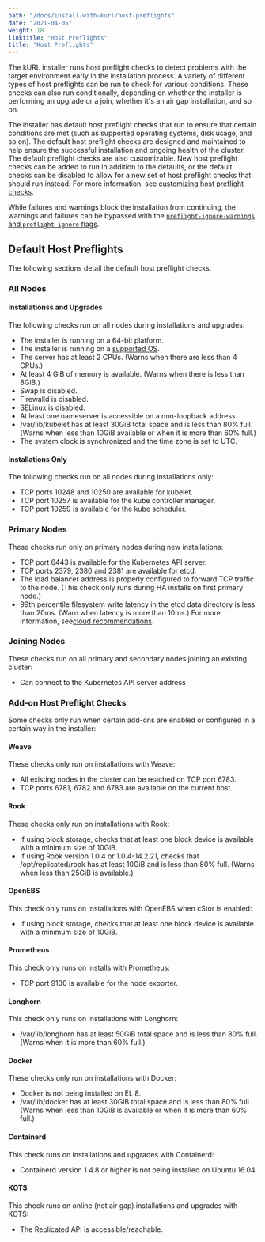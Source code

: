 ```yaml
---
path: "/docs/install-with-kurl/host-preflights"
date: "2021-04-05"
weight: 18
linktitle: "Host Preflights"
title: "Host Preflights"
---
```


The kURL installer runs host preflight checks to detect problems with the target environment early in the installation process.
A variety of different types of host preflights can be run to check for various conditions.
These checks can also run conditionally, depending on whether the installer is performing an upgrade or a join, whether it's an air gap installation, and so on.

The installer has default host preflight checks that run to ensure that certain conditions are met (such as supported operating systems, disk usage, and so on).
The default host preflight checks are designed and maintained to help ensure the successful installation and ongoing health of the cluster.
The default preflight checks are also customizable. New host preflight checks can be added to run in addition to the defaults, or the default checks can be disabled to allow for a new set of host preflight checks that should run instead. For more information, see [customizing host preflight checks](/docs/create-installer/host-preflights).

While failures and warnings block the installation from continuing, the warnings and failures can be bypassed with the [`preflight-ignore-warnings` and `preflight-ignore` flags](/docs/install-with-kurl/advanced-options).

## Default Host Preflights

The following sections detail the default host preflight checks.

### All Nodes

#### Installationss and Upgrades

The following checks run on all nodes during installations and upgrades:

* The installer is running on a 64-bit platform.
* The installer is running on a [supported OS](/docs/install-with-kurl/system-requirements#supported-operating-systems).
* The server has at least 2 CPUs. (Warns when there are less than 4 CPUs.)
* At least 4 GiB of memory is available. (Warns when there is less than 8GiB.)
* Swap is disabled.
* Firewalld is disabled.
* SELinux is disabled.
* At least one nameserver is accessible on a non-loopback address.
* /var/lib/kubelet has at least 30GiB total space and is less than 80% full. (Warns when less than 10GiB available or when it is more than 60% full.)
* The system clock is synchronized and the time zone is set to UTC.

#### Installations Only

The following checks run on all nodes during installations only:

* TCP ports 10248 and 10250 are available for kubelet.
* TCP port 10257 is available for the kube controller manager.
* TCP port 10259 is available for the kube scheduler.

### Primary Nodes

These checks run only on primary nodes during new installations:

* TCP port 6443 is available for the Kubernetes API server.
* TCP ports 2379, 2380 and 2381 are available for etcd.
* The load balancer address is properly configured to forward TCP traffic to the node. (This check only runs during HA installs on first primary node.)
* 99th percentile filesystem write latency in the etcd data directory is less than 20ms. (Warn when latency is more than 10ms.) For more information, see[cloud recommendations](/docs/install-with-kurl/system-requirements#cloud-disk-performance).

### Joining Nodes

These checks run on all primary and secondary nodes joining an existing cluster:

* Can connect to the Kubernetes API server address

### Add-on Host Preflight Checks

Some checks only run when certain add-ons are enabled or configured in a certain way in the installer:

#### Weave

These checks only run on installations with Weave:

* All existing nodes in the cluster can be reached on TCP port 6783.
* TCP ports 6781, 6782 and 6783 are available on the current host.

#### Rook

These checks only run on installations with Rook:

* If using block storage, checks that at least one block device is available with a minimum size of 10GiB.
* If using Rook version 1.0.4 or 1.0.4-14.2.21, checks that /opt/replicated/rook has at least 10GiB and is less than 80% full. (Warns when less than 25GiB is available.)

#### OpenEBS

This check only runs on installations with OpenEBS when cStor is enabled:

* If using block storage, checks that at least one block device is available with a minimum size of 10GiB.

#### Prometheus

This check only runs on installs with Prometheus:

* TCP port 9100 is available for the node exporter.

#### Longhorn

This check only runs on installations with Longhorn:

* /var/lib/longhorn has at least 50GiB total space and is less than 80% full. (Warns when it is more than 60% full.)

#### Docker

These checks only run on installations with Docker:

* Docker is not being installed on EL 8.
* /var/lib/docker has at least 30GiB total space and is less than 80% full. (Warns when less than 10GiB is available or when it is more than 60% full.)

#### Containerd

This check runs on installations and upgrades with Containerd:

* Containerd version 1.4.8 or higher is not being installed on Ubuntu 16.04.

#### KOTS

This check runs on online (not air gap) installations and upgrades with KOTS:

* The Replicated API is accessible/reachable.

